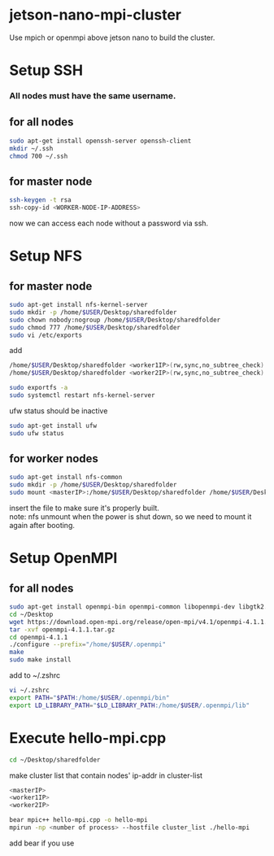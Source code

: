 # jetson-nano-mpi-cluster
Use mpich or openmpi above jetson nano to build the cluster.   

# Setup SSH
### All nodes must have the same username.   

## for all nodes  
```bash
sudo apt-get install openssh-server openssh-client   
mkdir ~/.ssh   
chmod 700 ~/.ssh   
```
## for master node
```bash
ssh-keygen -t rsa   
ssh-copy-id <WORKER-NODE-IP-ADDRESS>   
```
now we can access each node without a password via ssh.   

# Setup NFS
## for master node
```bash
sudo apt-get install nfs-kernel-server   
sudo mkdir -p /home/$USER/Desktop/sharedfolder   
sudo chown nobody:nogroup /home/$USER/Desktop/sharedfolder   
sudo chmod 777 /home/$USER/Desktop/sharedfolder   
sudo vi /etc/exports   
```
add   
```bash
/home/$USER/Desktop/sharedfolder <worker1IP>(rw,sync,no_subtree_check)   
/home/$USER/Desktop/sharedfolder <worker2IP>(rw,sync,no_subtree_check)   
```
```bash
sudo exportfs -a   
sudo systemctl restart nfs-kernel-server   
```
ufw status should be inactive
```bash
sudo apt-get install ufw   
sudo ufw status   
```
## for worker nodes
```bash
sudo apt-get install nfs-common   
sudo mkdir -p /home/$USER/Desktop/sharedfolder   
sudo mount <masterIP>:/home/$USER/Desktop/sharedfolder /home/$USER/Desktop/sharedfolder   
```
insert the file to make sure it's properly built.   
note: nfs unmount when the power is shut down, so we need to mount it again after booting.   

# Setup OpenMPI
## for all nodes
```bash
sudo apt-get install openmpi-bin openmpi-common libopenmpi-dev libgtk2.0-dev   
cd ~/Desktop   
wget https://download.open-mpi.org/release/open-mpi/v4.1/openmpi-4.1.1.tar.gz   
tar -xvf openmpi-4.1.1.tar.gz   
cd openmpi-4.1.1   
./configure --prefix="/home/$USER/.openmpi"   
make   
sudo make install   
```
add to ~/.zshrc   
```bash
vi ~/.zshrc   
export PATH="$PATH:/home/$USER/.openmpi/bin"   
export LD_LIBRARY_PATH="$LD_LIBRARY_PATH:/home/$USER/.openmpi/lib"   
```

# Execute hello-mpi.cpp
```bash
cd ~/Desktop/sharedfolder   
```
make cluster list that contain nodes' ip-addr in cluster-list   
```bash
<masterIP>
<worker1IP>
<worker2IP>
```
```bash
bear mpic++ hello-mpi.cpp -o hello-mpi   
mpirun -np <number of process> --hostfile cluster_list ./hello-mpi   
```
add bear if you use   

